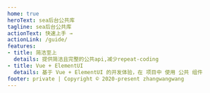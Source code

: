 ```yaml
---
home: true
heroText: sea后台公共库
tagline: sea后台公共库
actionText: 快速上手 →
actionLink: /guide/
features:
- title: 简洁至上
  details: 提供简洁且完整的公共api,减少repeat-coding
- title: Vue + ElementUI
  details: 基于 Vue + ElementUI 的开发体验，在 项目中 使用 公共 组件
footer: private | Copyright © 2020-present zhangwangwang
---
```

